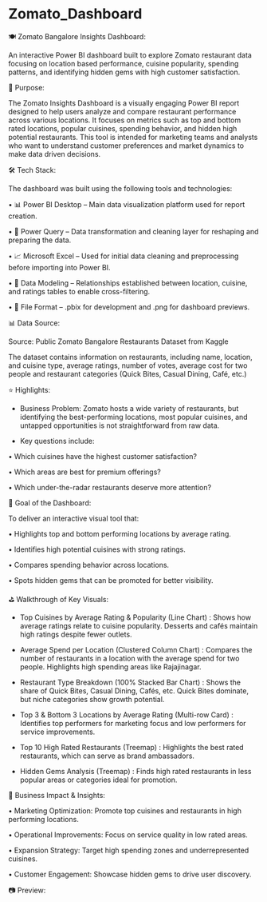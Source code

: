 # Zomato_Dashboard
🍽️ Zomato Bangalore Insights Dashboard:

An interactive Power BI dashboard built to explore Zomato restaurant data focusing on location based performance, cuisine popularity, spending patterns, and identifying hidden gems with high customer satisfaction.

📄 Purpose:

The Zomato Insights Dashboard is a visually engaging Power BI report designed to help users analyze and compare restaurant performance across various locations. It focuses on metrics such as top and bottom rated locations, popular cuisines, spending behavior, and hidden high potential restaurants. This tool is intended for marketing teams and analysts who want to understand customer preferences and market dynamics to make data driven decisions.

🛠 Tech Stack:

The dashboard was built using the following tools and technologies:

•	📊 Power BI Desktop – Main data visualization platform used for report creation.

•	📂 Power Query – Data transformation and cleaning layer for reshaping and preparing the data.

•	📈 Microsoft Excel – Used for initial data cleaning and preprocessing before importing into Power BI.

•	📝 Data Modeling – Relationships established between location, cuisine, and ratings tables to enable cross-filtering.

•	📁 File Format – .pbix for development and .png for dashboard previews.

📊 Data Source:

Source: Public Zomato  Bangalore Restaurants Dataset from Kaggle

The dataset contains information on restaurants, including name, location, and cuisine type, average ratings, number of votes, average cost for two people and restaurant categories (Quick Bites, Casual Dining, Café, etc.)

⭐ Highlights:

- Business Problem:
Zomato hosts a wide variety of restaurants, but identifying the best-performing locations, most popular cuisines, and untapped opportunities is not straightforward from raw data.

- Key questions include:

•	Which cuisines have the highest customer satisfaction?

•	Which areas are best for premium offerings?

•	Which under-the-radar restaurants deserve more attention?

🎯 Goal of the Dashboard:

To deliver an interactive visual tool that:

•	Highlights top and bottom performing locations by average rating.

•	Identifies high potential cuisines with strong ratings.

•	Compares spending behavior across locations.

•	Spots hidden gems that can be promoted for better visibility.

⛳ Walkthrough of Key Visuals:

-	Top Cuisines by Average Rating & Popularity (Line Chart) : Shows how average ratings relate to cuisine popularity. Desserts and cafés maintain high ratings despite fewer outlets.

-	Average Spend per Location (Clustered Column Chart) : Compares the number of restaurants in a location with the average spend for two people. Highlights high spending areas like Rajajinagar.

-	Restaurant Type Breakdown (100% Stacked Bar Chart) :	Shows the share of Quick Bites, Casual Dining, Cafés, etc. Quick Bites dominate, but niche categories show growth potential.

-	Top 3 & Bottom 3 Locations by Average Rating (Multi-row Card) :	Identifies top performers for marketing focus and low performers for service improvements.

-	Top 10 High Rated Restaurants (Treemap) :	Highlights the best rated restaurants, which can serve as brand ambassadors.

-	Hidden Gems Analysis (Treemap) :	Finds high rated restaurants in less popular areas or categories ideal for promotion.


💼 Business Impact & Insights:

•	Marketing Optimization: Promote top cuisines and restaurants in high performing locations.

•	Operational Improvements: Focus on service quality in low rated areas.

•	Expansion Strategy: Target high spending zones and underrepresented cuisines.

•	Customer Engagement: Showcase hidden gems to drive user discovery.

📷 Preview:
